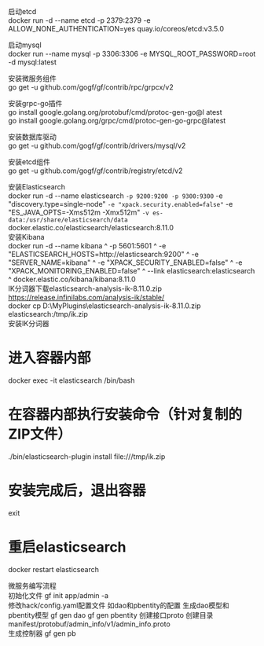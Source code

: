 启动etcd  
docker run -d --name etcd -p 2379:2379 -e ALLOW_NONE_AUTHENTICATION=yes quay.io/coreos/etcd:v3.5.0

启动mysql  
docker run --name mysql -p 3306:3306 -e MYSQL_ROOT_PASSWORD=root -d mysql:latest

安装微服务组件  
go get -u github.com/gogf/gf/contrib/rpc/grpcx/v2

安装grpc-go插件  
go install google.golang.org/protobuf/cmd/protoc-gen-go@l
atest  
go install google.golang.org/grpc/cmd/protoc-gen-go-grpc@latest

安装数据库驱动  
go get -u github.com/gogf/gf/contrib/drivers/mysql/v2

安装etcd组件  
go get -u github.com/gogf/gf/contrib/registry/etcd/v2  

安装Elasticsearch  
docker run -d --name elasticsearch `
-p 9200:9200 -p 9300:9300 `
-e "discovery.type=single-node" `
-e "xpack.security.enabled=false" `
-e "ES_JAVA_OPTS=-Xms512m -Xmx512m" `
-v es-data:/usr/share/elasticsearch/data `
docker.elastic.co/elasticsearch/elasticsearch:8.11.0  
安装Kibana  
docker run -d --name kibana ^
-p 5601:5601 ^
-e "ELASTICSEARCH_HOSTS=http://elasticsearch:9200" ^
-e "SERVER_NAME=kibana" ^
-e "XPACK_SECURITY_ENABLED=false" ^
-e "XPACK_MONITORING_ENABLED=false" ^
--link elasticsearch:elasticsearch ^
docker.elastic.co/kibana/kibana:8.11.0  
IK分词器下载elasticsearch-analysis-ik-8.11.0.zip    
https://release.infinilabs.com/analysis-ik/stable/  
docker cp D:\MyPlugins\elasticsearch-analysis-ik-8.11.0.zip elasticsearch:/tmp/ik.zip  
安装IK分词器  
# 进入容器内部
docker exec -it elasticsearch /bin/bash

# 在容器内部执行安装命令（针对复制的ZIP文件）
./bin/elasticsearch-plugin install file:///tmp/ik.zip

# 安装完成后，退出容器
exit  

# 重启elasticsearch  
docker restart elasticsearch

微服务编写流程  
初始化文件 gf init app/admin -a   
修改hack/config.yaml配置文件  如dao和pbentity的配置
生成dao模型和pbentity模型  gf gen dao  gf gen pbentity
创建接口proto  创建目录manifest/protobuf/admin_info/v1/admin_info.proto  
生成控制器  gf gen pb
